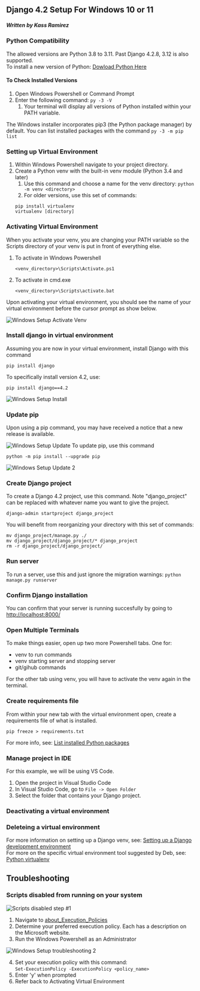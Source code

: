 ## Django 4.2 Setup For Windows 10 or 11
##### Written by Kass Ramirez

### Python Compatibility
The allowed versions are Python 3.8 to 3.11. Past Django 4.2.8, 3.12 is also supported.  
To install a new version of Python: [Dowload Python Here](https://www.python.org/downloads/)

#### To Check Installed Versions
1. Open Windows Powershell or Command Prompt
1. Enter the following command: `py -3 -V`
     1. Your terminal will display all versions of Python installed within your PATH variable.

The Windows installer incorporates pip3 (the Python package manager) by default. You can list installed packages with the command `py -3 -m pip list`

### Setting up Virtual Environment
1. Within Windows Powershell navigate to your project directory.
1. Create a Python venv with the built-in venv module (Python 3.4 and later)  
     1. Use this command and choose a name for the venv directory: `python -m venv <directory>`  
     1. For older versions, use this set of commands:   
   ```
   pip install virtualenv
   virtualenv [directory]
   ```
### Activating Virtual Environment
When you activate your venv, you are changing your PATH variable so the Scripts directory of your venv is put in front of everything else.
1. To activate in Windows Powershell
     ```
     <venv_directory>\Scripts\Activate.ps1
     ```
1. To activate in cmd.exe
   ```
   <venv_directory>\Scripts\activate.bat
   ```
Upon activating your virtual environment, you should see the name of your virtual environment before the cursor prompt as show below.
<!--insert image 'Windows Setup Activation' here -->
![Windows Setup Activate Venv](https://github.com/C0atRack/GE02-Collab/blob/main/images/Windows%20Setup%20Images/Windows%20Setup%20Activation.png?raw=true)
### Install django in virtual environment
Assuming you are now in your virtual environment, install Django with this command
```
pip install django
```
To specifically install version 4.2, use: 
```
pip install django==4.2
```
<!--insert image 'Windows Setup Install' here -->
![Windows Setup Install](https://github.com/C0atRack/GE02-Collab/blob/main/images/Windows%20Setup%20Images/Windows%20Setup%20Install.png?raw=true)
### Update pip
Upon using a pip command, you may have received a notice that a new release is available.
<!-- insert image 'Windows setup update' here -->
![Windows Setup Update](https://github.com/C0atRack/GE02-Collab/blob/main/images/Windows%20Setup%20Images/Windows%20Setup%20Update.png?raw=true)
To update pip, use this command
```
python -m pip install --upgrade pip
```
<!-- insert 'Windows Setup Update 2' here -->
![Windows Setup Update 2](https://github.com/C0atRack/GE02-Collab/blob/main/images/Windows%20Setup%20Images/Windows%20Setup%20Update%202.png?raw=true)
### Create Django project
To create a Django 4.2 project, use this command. Note "django_project" can be replaced with whatever name you want to give the project.  
```
django-admin startproject django_project
```

You will benefit from reorganizing your directory with this set of commands:
```
mv django_project/manage.py ./
mv django_project/django_project/* django_project
rm -r django_project/django_project/
```
### Run server
To run a server, use this and just ignore the migration warnings: `python manage.py runserver`

### Confirm Django installation
You can confirm that your server is running succesfully by going to [http://localhost:8000/](http://localhost:8000/)
<!-- insert image 'Windows Setup Confirmation' here --> 

### Open Multiple Terminals
To make things easier, open up two more Powershell tabs. One for:
- venv to run commands
- venv starting server and stopping server
- git/gihub commands

For the other tab using venv, you will have to activate the venv again in the terminal.

### Create requirements file
From within your new tab with the virtual environment open, create a requirements file of what is installed.
```
pip freeze > requirements.txt
```
<!-- insert image 'Windows Setup Requirements' here -->

For more info, see: [List installed Python packages](https://note.nkmk.me/en/python-pip-list-freeze/)  

### Manage project in IDE
For this example, we will be using VS Code.
1. Open the project in Visual Studio Code
2. In Visual Studio Code, go to `File -> Open Folder`
3. Select the folder that contains your Django project. 
<!-- insert image 'Windows Setup IDE' here -->

### Deactivating a virtual environment
   
### Deleteing a virtual environment

For more information on setting up a Django venv, see: [Setting up a Django development environment](https://developer.mozilla.org/en-US/docs/Learn/Server-side/Django/development_environment)  
For more on the specific virtual environment tool suggested by Deb, see: [Python virtualenv](https://python.land/virtual-environments/virtualenv)  

## Troubleshooting
### Scripts disabled from running on your system
![Scripts disabled step #1](https://github.com/C0atRack/GE02-Collab/blob/main/images/Windows%20Setup%20Troubleshooting%201.png?raw=true)  

1. Navigate to [about_Execution_Policies](https://learn.microsoft.com/en-us/powershell/module/microsoft.powershell.core/about/about_execution_policies?view=powershell-7.4)  
2. Determine your preferred execution policy. Each has a description on the Microsoft website.
3. Run the Windows Powershell as an Administrator
<!-- Insert image 'Windows Setup Troubleshooting 2' here -->
![Windows Setup troubleshooting 2](https://github.com/C0atRack/GE02-Collab/blob/main/images/Windows%20Setup%20Images/Windows%20Setup%20Troubleshooting%202.png?raw=true)  

4. Set your execution policy with this command:  
   `Set-ExecutionPolicy -ExecutionPolicy <policy_name>`
5. Enter 'y' when prompted
6. Refer back to Activating Virtual Environment
